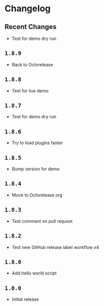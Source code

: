# Changelog

## Recent Changes

- Test for demo dry run

## `1.8.9`

- Back to Octorelease

## `1.8.8`

- Test for live demo

## `1.8.7`

- Test for demo dry run

## `1.8.6`

- Try to load plugins faster

## `1.8.5`

- Bump version for demo

## `1.8.4`

- Move to Octorelease org

## `1.8.3`

- Test comment on pull request

## `1.8.2`

- Test new GitHub release label workflow x4

## `1.8.0`

- Add hello world script

## `1.0.0`

- Initial release
